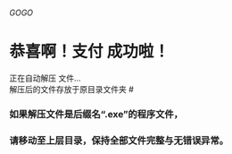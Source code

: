 ###### GOGO ######
  
  # **恭喜啊！支付 成功啦！**   
 正在自动解压 文件...      
   解压后的文件存放于原目录文件夹   #
   
  ### 如果解压文件是后缀名“.exe”的程序文件， 
  ### 请移动至上层目录，保持全部文件完整与无错误异常。 
